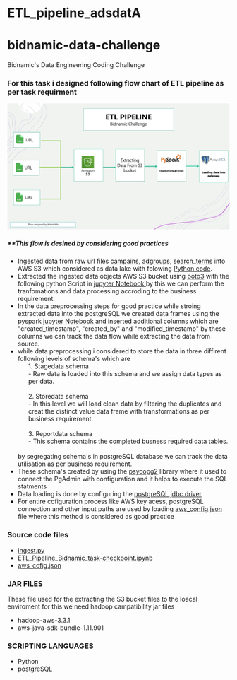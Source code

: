 # ETL_pipeline_adsdatA


# bidnamic-data-challenge
Bidnamic's Data Engineering Coding Challenge 
<h3>For this task i designed following flow chart of ETL pipeline as per task requirment</h3>

<img src ='https://raw.githubusercontent.com/ABHISHIKTH5C0/bidnamic-data-challenge/master/ETL_flow_chart.jpg'></img>
<h5>**This flow is desined by considering good practices</h5>
<ul>
  <li>Ingested data from raw url files
  <a href="https://raw.githubusercontent.com/bidnamic/bidnamic-data-challenge/master/campaigns.csv">campains</a>,
    <a href="https://raw.githubusercontent.com/bidnamic/bidnamic-data-challenge/master/adgroups.csv"> adgroups</a>,
     <a href="https://raw.githubusercontent.com/bidnamic/bidnamic-data-challenge/master/search_terms.csv"> search_terms</a>
     into AWS S3 which considered as data lake with folowing <a href="https://github.com/ABHISHIKTH5C0/bidnamic-data-challenge/blob/master/ingest.py">Python code</a>.
  </li>
  <li>
  Extracted the ingested data objects AWS S3 bucket using <a href='https://boto3.amazonaws.com/v1/documentation/api/latest/guide/quickstart.html'>boto3</a>
  with the following python Script in <a href="ETL_Pipeline_Bidnamic_task-checkpoint.ipynb">jupyter Notebook </a> 
  by this we can perform the tranfomations and data processing accroding to the business requirement.
  </li>
  
  <li>
  In the data preprocessing steps for good practice while stroing extracted data into the postgreSQL we created data frames using the pyspark 
  <a href="ETL_Pipeline_Bidnamic_task-checkpoint.ipynb">jupyter Notebook </a>
  and  inserted additional columns which are "created_timestamp", "created_by" and "modified_timestamp" by these columns we can track the data flow 
  while extracting the data from source.
  </li>
  <li>
  while data preprocessing i considered to store the data in three diffirent following levels of schema's which are
    <br>
    <ol> 1. Stagedata schema</ol>
    <ul>- Raw data is loaded into this schema and we assign data types as per data. </ul>
    <br>
    <ol> 2. Storedata schema</ol>
    <ul>- In this level we will load clean data by filtering the duplicates and creat the distinct value data frame with transformations as per business requirement.</ul>
    <br>
    <ol> 3. Reportdata schema </ol>
    <ul>- This schema contains the completed busness required data tables.</ul>
    <br>
   by segregating schema's in postgreSQL database we can track the data utilisation as per business requirement.
  </li>
  <li>These schema's created by using the <a href='https://pypi.org/project/psycopg2/'>psycopg2</a> library where it used to connect the PgAdmin with configuration and
  it helps to execute the SQL statments</li>
  <li>Data loading is done by configuring the <a href='https://jdbc.postgresql.org/'> postgreSQL jdbc driver</a></li>
  <li>For entire cofiguration process like AWS key acess, postgreSQL connection and other input paths are used by loading <a href=''>aws_config.json </a></li> file 
  where this method is considered as good practice
</ul>

<h3>Source code files</h3>
  <ul>
  <li><a href='ingest.py'>ingest.py</a></li>
  <li><a href='ETL_Pipeline_Bidnamic_task-checkpoint.ipynb'>ETL_Pipeline_Bidnamic_task-checkpoint.ipynb</a></li>
  <li><a href='aws_cofig.json'>aws_cofig.json</a></li>
  </ul>
 
<h3>JAR FILES</h3>
These file used for the extracting the S3 bucket files to the loacal enviroment for this we need hadoop campatibility jar files
<ul>
<li>hadoop-aws-3.3.1</li>
<li>aws-java-sdk-bundle-1.11.901</li>
</ul>
<h3>SCRIPTING LANGUAGES</h3>
<ul>
<li>Python</li>
<li>postgreSQL</li>
<ul/>

